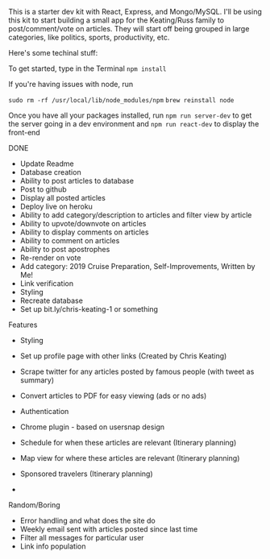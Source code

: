 This is a starter dev kit with React, Express, and Mongo/MySQL. I'll be using this kit to start building a small app for the Keating/Russ family to post/comment/vote on articles. They will start off being grouped in large categories, like politics, sports, productivity, etc.

Here's some techinal stuff:

To get started, type in the Terminal 
`npm install`

If you're having issues with node, run 

`sudo rm -rf /usr/local/lib/node_modules/npm`
`brew reinstall node`


Once you have all your packages installed, run
`npm run server-dev` to get the server going in a dev environment and
`npm run react-dev` to display the front-end


DONE
- Update Readme
- Database creation
- Ability to post articles to database
- Post to github 
- Display all posted articles
- Deploy live on heroku
- Ability to add category/description to articles and filter view by article
- Ability to upvote/downvote on articles
- Ability to display comments on articles
- Ability to comment on articles
- Ability to post apostrophes
- Re-render on vote
- Add category: 2019 Cruise Preparation, Self-Improvements, Written by Me!
- Link verification
- Styling
- Recreate database
- Set up bit.ly/chris-keating-1 or something

Features
- Styling
- Set up profile page with other links (Created by Chris Keating) 
- Scrape twitter for any articles posted by famous people (with tweet as summary)

- Convert articles to PDF for easy viewing (ads or no ads)
- Authentication
- Chrome plugin - based on usersnap design
- Schedule for when these articles are relevant (Itinerary planning)
- Map view for where these articles are relevant (Itinerary planning)
- Sponsored travelers (Itinerary planning)
- 

Random/Boring
- Error handling and what does the site do
- Weekly email sent with articles posted since last time
- Filter all messages for particular user
- Link info population